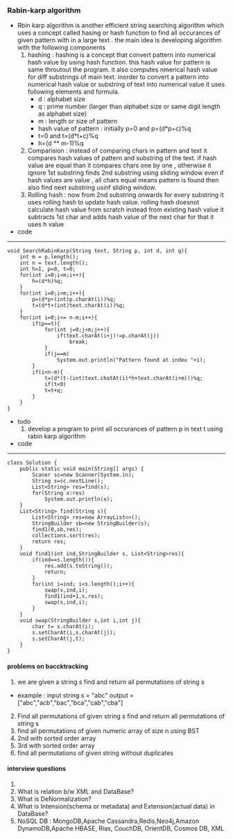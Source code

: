 ### Rabin-karp algorithm
- Rbin karp algorithm is another efficient string searching algorithm which uses a concept called hasing or hash function to find all occurances of given pattern with in a large text . the main idea is developing algorithm with the following components
    1. hashing  : hashing is a concept that convert pattern into numerical hash value by using hash function. this hash value for pattern is same throutout the program. it also computes nmerical hash value for diff substrings of main text. inorder to convert a pattern into numerical hash value or substring of text into numerical value it uses following elements and formula.
        - d : alphabet size
        - q : prime number (larger than alphabet size or same digit length as alphabet size)
        - m : length or size of pattern 
        - hash value of pattern : initially p=0 and p=(d*p+c)%q
        - t=0 and t=(d*t+c)%q
        - h=(d ** m-1)%q
    2. Comparision : instead of comparing chars in pattern and text it compares hash values of pattern and substring of the text. if hash value are equal than it compares chars one by one , otherwise it ignore 1st substring finds 2nd substring using sliding window even if hash values are value , all chars equal means pattern is found then also find next substring usinf sliding window.
    3. Rolling hash : now from 2nd substring onwards for every substring it uses rolling hash to update hash value. rolling hash doesnot calculate hash value from scratch instead from existing hash value it subtracts 1st char and adds hash value of the next char for that it uses h value
- code
--------------
    void SearchRabinKarp(String text, String p, int d, int q){
        int m = p.length();
        int n = text.length();
        int h=1, p=0, t=0;
        for(int i=0;i<m;i++){
            h=(d*h)%q;
        }
        for(int i=0;i<m;i++){
            p=(d*p+(int)p.charAt(i))%q;
            t=(d*t+(int)text.charAt(i))%q;
        }
        for(int i=0;i<= n-m;i++){
            if(p==t){
                for(int j=0;j<m;j++){
                    if(text.charAt(i+j)!=p.charAt(j))
                        break;
                }
                if(j==m)
                    System.out.println("Pattern found at index "+i);
            }
            if(i<n-m){
                t=(d*(t-(int)text.chatAt(i)*h+text.charAt(i+m)))%q;
                if(t<0)
                t=t+q;
            }
        }
    } 
- todo
    1. develop a program to print all occurances of pattern p in text t using rabin karp algorithm
- code
----------
    class Solution {
        public static void main(String[] args) {
            Scaner sc=new Scanner(System.in);
            String s=sc.nextLine();
            List<String> res=find(s);
            for(String x:res)
                System.out.println(x);
        }
        List<String> find(String s){
            List<String> res=new ArrayList<>();
            StringBuilder sb=new StringBuilder(s);
            find1(0,sb,res);
            collections.sort(res);
            return res;
        }
        void find1(int ind,StringBuilder s, List<String>res){
            if(ind==s.length()){
                res.add(s.toString());
                return;
            }
            for(int i=ind; i<s.length();i++){
                swap(s,ind,i);
                find1(ind+1,s,res);
                swap(s,ind,i);
            }
        }
        void swap(StringBuilder s,int i,int j){
            char t= s.charAt(i);
            s.setCharAt(i,s.charAt(j));
            s.setCharAt(j,t);
        }
    }
#### problems on baccktracking
1. we are given a string s find and return all permutations of string s
- example : input string s = "abc" output = ["abc","acb","bac","bca","cab","cba"]
2. Find all permutations of given string s find and return all permutations of string s
3. find all permutations of given numeric array of size n using BST
4. 2nd with sorted order array
5. 3rd with sorted order array
6. find all permutations of given string without duplicates

#### interview questions
1. 
2. What is relation b/w XML and DataBase?
3. What is DeNormalization?
4. What is Intension(schema or metadata) and Extension(actual data) in DataBase?
5. NoSQL DB : MongoDB,Apache Cassandra,Redis,Neo4j,Amazon DynamoDB,Apache HBASE, Rias, CouchDB, OrientDB, Cosmos DB, XML